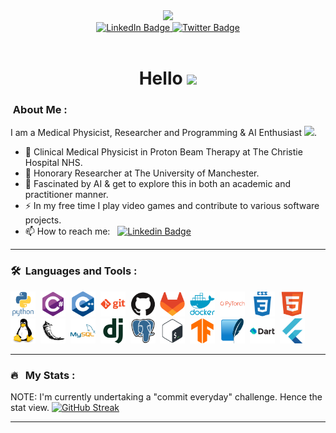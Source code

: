<div id="header" align="center">
  <img src="https://media.giphy.com/media/qgQUggAC3Pfv687qPC/giphy.gif" width="200"/>
</div>

<div id="badges" align="center">
  <a href="https://www.linkedin.com/in/sampingram/">
  <img src="https://img.shields.io/badge/LinkedIn-blue?style=for-the-badge&logo=linkedin&logoColor=white" alt="LinkedIn Badge"/>
  </a>
  <a href="https://twitter.com/SamPIngram">
  <img src="https://img.shields.io/badge/Twitter-blue?style=for-the-badge&logo=twitter&logoColor=white" alt="Twitter Badge"/>
  </a>
</div>

<div id="views" align="center">
  <img src="https://komarev.com/ghpvc/?username=SamPIngram&style=flat-square&color=blue" alt=""/>
</div>

<div align="center">
    <h1>
    Hello
    <img src="https://media.giphy.com/media/hvRJCLFzcasrR4ia7z/giphy.gif" width="30px"/>
    </h1>
</div>

### &nbsp;About Me :

I am a Medical Physicist, Researcher and Programming & AI Enthusiast <img src="https://media.giphy.com/media/WUlplcMpOCEmTGBtBW/giphy.gif" width="30">.

- 🏥 Clinical Medical Physicist in Proton Beam Therapy at The Christie Hospital NHS.
- 🔭 Honorary Researcher at The University of Manchester.
- 🤖 Fascinated by AI & get to explore this in both an academic and practitioner manner.
- ⚡ In my free time I play video games and contribute to various software projects.
- 📫 How to reach me: &nbsp; [![Linkedin Badge](https://img.shields.io/badge/-Sam-blue?style=flat&logo=Linkedin&logoColor=white)](https://www.linkedin.com/in/sampingram/)

---

### 🛠 &nbsp;Languages and Tools :

<p>
<img src="https://github.com/devicons/devicon/blob/master/icons/python/python-original-wordmark.svg" title="Python" alt="Python" width="40" height="40"/>&nbsp;
<img src="https://github.com/devicons/devicon/blob/master/icons/csharp/csharp-original.svg" title="C#" alt="C#" width="40" height="40"/>&nbsp;
<img src="https://github.com/devicons/devicon/blob/master/icons/cplusplus/cplusplus-original.svg" title="C++" alt="C++" width="40" height="40"/>&nbsp;
<img src="https://github.com/devicons/devicon/blob/master/icons/git/git-plain-wordmark.svg" title="Git" alt="Git" width="40" height="40"/>&nbsp;
<img src="https://github.com/devicons/devicon/blob/master/icons/github/github-original.svg" title="GitHub" alt="GitHub" width="40" height="40"/>&nbsp;
<img src="https://github.com/devicons/devicon/blob/master/icons/gitlab/gitlab-original.svg" title="Gitlab" alt="Gitlab" width="40" height="40"/>&nbsp;
<img src="https://github.com/devicons/devicon/blob/master/icons/docker/docker-plain-wordmark.svg" title="Docker" alt="Docker" width="40" height="40"/>&nbsp;
<img src="https://github.com/devicons/devicon/blob/master/icons/pytorch/pytorch-plain-wordmark.svg" title="PyTorch" alt="PyTorch " width="40" height="40"/>&nbsp;
<img src="https://github.com/devicons/devicon/blob/master/icons/css3/css3-plain-wordmark.svg"  title="CSS3" alt="CSS" width="40" height="40"/>&nbsp;
<img src="https://github.com/devicons/devicon/blob/master/icons/html5/html5-original.svg" title="HTML5" alt="HTML" width="40" height="40"/>&nbsp;
<img src="https://github.com/devicons/devicon/blob/master/icons/linux/linux-original.svg" title="LinuxDev" alt="LinuxDev" width="40" height="40"/>&nbsp;
<img src="https://github.com/devicons/devicon/blob/master/icons/flask/flask-original.svg" title="Flask" alt="Flask" width="40" height="40"/>&nbsp;
<img src="https://github.com/devicons/devicon/blob/master/icons/mysql/mysql-original-wordmark.svg" title="MySQL"  alt="MySQL" width="40" height="40"/>&nbsp;
<img src="https://github.com/devicons/devicon/blob/master/icons/django/django-plain.svg" title="Django"  alt="Django" width="40" height="40"/>&nbsp;
<img src="https://github.com/devicons/devicon/blob/master/icons/postgresql/postgresql-original.svg" title="Postgresql"  alt="Postgresql" width="40" height="40"/>&nbsp;
<img src="https://github.com/devicons/devicon/blob/master/icons/bash/bash-original.svg" title="Bash"  alt="Bash" width="40" height="40"/>&nbsp;
<img src="https://github.com/devicons/devicon/blob/master/icons/tensorflow/tensorflow-original.svg" title="Tensorflow"  alt="Tensorflow" width="40" height="40"/>&nbsp;
<img src="https://github.com/devicons/devicon/blob/master/icons/sqlite/sqlite-original.svg" title="Sqlite"  alt="Sqlite" width="40" height="40"/>&nbsp;
<img src="https://github.com/devicons/devicon/blob/master/icons/dart/dart-original-wordmark.svg" title="Dart" alt="Dart" width="40" height="40"/>&nbsp;
<img src="https://github.com/devicons/devicon/blob/master/icons/flutter/flutter-original.svg" title="Flutter" alt="Flutter" width="40" height="40"/>&nbsp;
</p>

---

### 🔥 &nbsp; My Stats :
NOTE: I'm currently undertaking a "commit everyday" challenge. Hence the stat view. 
[![GitHub Streak](https://github-readme-streak-stats-three-rho.vercel.app?user=SamPIngram&theme=dark&date_format=j%20M%5B%20Y%5D)](https://git.io/streak-stats)

---

